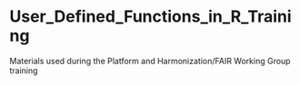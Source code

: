 # User_Defined_Functions_in_R_Training
Materials used during the Platform and Harmonization/FAIR Working Group training
